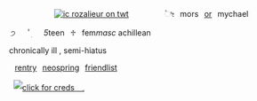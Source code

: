 ㅤㅤㅤㅤㅤㅤㅤㅤㅤ[![ic   rozalieur on twt](https://files.catbox.moe/xojxx4.png)](https://x.com/Rozalieur)ㅤ
⠀⠀ ⠀ㅤ۫ೀ⠀mors⠀[or](https://pronouns.cc/@mor)⠀mychael

⠀⠀ ㅤ੭   ﾟׅ   *5*teen⠀⁠♱⠀fem*masc* achillean

⠀⠀⠀ chronically ill , semi-hiatus

⠀⠀⠀ ⠀[rentry](https://rentry.co/vilest)⠀[neospring](https://neospring.org/@fluoride)⠀[friendlist](https://rentry.co/mors-friendlist)

⠀
⠀
⠀
[![click for creds 𓈒](https://64.media.tumblr.com/2da17c699c48fd7e30d5361dff99f507/4fdeb1d9b123f154-ca/s500x750/1c672198a3404628cce8ee70d8c195c9d65ad468.pnj)](https://www.tumblr.com/ahimewa)
